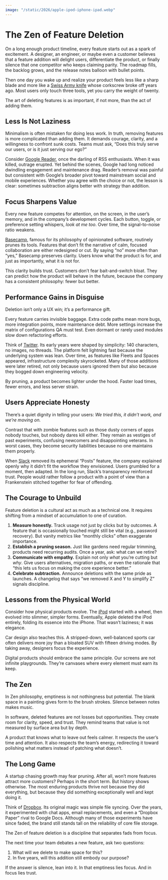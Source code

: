 ```yaml
---
image: "/static/2026/apple-ipod-iphone-ipad.webp"
---
```


# The Zen of Feature Deletion

On a long enough product timeline, every feature starts out as a spark of excitement. A designer, an engineer, or maybe even a customer believes that a feature addition will delight users, differentiate the product, or finally silence that one competitor who keeps claiming parity. The roadmap fills, the backlog grows, and the release notes balloon with bullet points.  

Then one day you wake up and realize your product feels less like a sharp blade and more like a [Swiss Army knife](https://en.wikipedia.org/wiki/Swiss_Army_knife) whose corkscrew broke off years ago. Most users only touch three tools, yet you carry the weight of twenty.  

The art of deleting features is as important, if not more, than the act of adding them.

## Less Is Not Laziness

Minimalism is often mistaken for doing less work. In truth, removing features is more complicated than adding them. It demands courage, clarity, and a willingness to confront sunk costs. Teams must ask, “Does this truly serve our users, or is it just serving our ego?”  

Consider [Google Reader](https://en.wikipedia.org/wiki/Google_Reader), once the darling of RSS enthusiasts. When it was killed, outrage erupted. Yet behind the scenes, Google had long noticed dwindling engagement and maintenance drag. Reader’s removal was painful but consistent with Google’s broader pivot toward mainstream social and mobile experiences. Whether you agree with the choice or not, the lesson is clear: sometimes subtraction aligns better with strategy than addition.

## Focus Sharpens Value

Every new feature competes for attention, on the screen, in the user’s memory, and in the company’s development cycles. Each button, toggle, or preference setting whispers, *look at me too*. Over time, the signal-to-noise ratio weakens.  

[Basecamp](https://basecamp.com/), famous for its philosophy of opinionated software, routinely prunes its tools. Features that don’t fit the narrative of calm, focused collaboration are either redesigned or cut. By saying “no” more often than “yes,” Basecamp preserves clarity. Users know what the product is for, and just as importantly, what it is not for.  

This clarity builds trust. Customers don’t fear bait-and-switch bloat. They can predict how the product will behave in the future, because the company has a consistent philosophy: fewer but better.

## Performance Gains in Disguise

Deletion isn’t only a UX win; it’s a performance gift.  

Every feature carries invisible baggage. Extra code paths mean more bugs, more integration points, more maintenance debt. More settings increase the matrix of configurations QA must test. Even dormant or rarely used modules slow down refactoring efforts.  

Think of [Twitter](https://en.wikipedia.org/wiki/Twitter). Its early years were shaped by simplicity: 140 characters, no images, no threads. The platform felt lightning fast because the underlying system was lean. Over time, as features like Fleets and Spaces appeared, infrastructure complexity skyrocketed. Many of those additions were later retired, not only because users ignored them but also because they bogged down engineering velocity.  

By pruning, a product becomes lighter under the hood. Faster load times, fewer errors, and less server strain.

## Users Appreciate Honesty

There’s a quiet dignity in telling your users: *We tried this, it didn’t work, and we’re moving on.*  

Contrast that with zombie features such as those dusty corners of apps nobody touches, but nobody dares kill either. They remain as vestiges of past experiments, confusing newcomers and disappointing veterans. In worst cases, they become security liabilities because no one maintains them properly.  

When [Slack](https://slack.com/) removed its ephemeral “Posts” feature, the company explained openly why it didn’t fit the workflow they envisioned. Users grumbled for a moment, then adapted. In the long run, Slack’s transparency reinforced trust. People would rather follow a product with a point of view than a Frankenstein stitched together for fear of offending.

## The Courage to Unbuild

Feature deletion is a cultural act as much as a technical one. It requires shifting from a mindset of accumulation to one of curation.  

1. **Measure honestly.** Track usage not just by clicks but by outcomes. A feature that is occasionally touched might still be vital (e.g., password recovery). But vanity metrics like “monthly clicks” often exaggerate importance.
2. **Establish a pruning season.** Just like gardens need regular trimming, products need recurring audits. Once a year, ask: what can we retire?  
3. **Communicate with empathy.** Explain not only *what* you’re cutting but *why*. Give users alternatives, migration paths, or even the rationale that “this lets us focus on making the core experience better.”  
4. **Celebrate subtraction.** Announce deletions with the same pride as launches. A changelog that says “we removed X and Y to simplify Z” signals discipline.  

## Lessons from the Physical World

Consider how physical products evolve. The [iPod](https://en.wikipedia.org/wiki/IPod) started with a wheel, then evolved into slimmer, simpler forms. Eventually, Apple deleted the iPod entirely, folding its essence into the iPhone. That wasn’t laziness; it was elegance.  

Car design also teaches this. A stripped-down, well-balanced sports car often delivers more joy than a bloated SUV with fifteen driving modes. By taking away, designers focus the experience.  

Digital products should embrace the same principle. Our screens are not infinite playgrounds. They’re canvases where every element must earn its keep.

## The Zen

In Zen philosophy, emptiness is not nothingness but potential. The blank space in a painting gives form to the brush strokes. Silence between notes makes music.  

In software, deleted features are not losses but opportunities. They create room for clarity, speed, and trust. They remind teams that value is not measured by surface area but by depth.  

A product that knows what to leave out feels calmer. It respects the user’s time and attention. It also respects the team’s energy, redirecting it toward polishing what matters instead of patching what doesn’t.

## The Long Game

A startup chasing growth may fear pruning. After all, won’t more features attract more customers? Perhaps in the short term. But history shows otherwise. The most enduring products thrive not because they did everything, but because they did something exceptionally well and kept doing it.  

Think of [Dropbox](https://www.dropbox.com/). Its original magic was simple file syncing. Over the years, it experimented with chat apps, email replacements, and even a “Dropbox Paper” rival to Google Docs. Although many of those experiments have since faded, the brand still stands tall on the reliability of core file storage.  

The Zen of feature deletion is a discipline that separates fads from focus. 

The next time your team debates a new feature, ask two questions:

1. What will we delete to make space for this?
2. In five years, will this addition still embody our purpose?

If the answer is silence, lean into it. In that emptiness lies focus. And in focus lies trust.